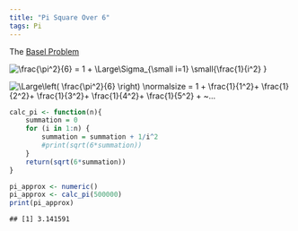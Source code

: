 ```yaml
---
title: "Pi Square Over 6"
tags: Pi
---
```


The [Basel Problem](https://www.youtube.com/watch?v=d-o3eB9sfls)

![\\frac{\\pi^2}{6} = 1 + \\Large\\Sigma\_{\\small i=1} \\small{\\frac{1}{i^2} }](https://latex.codecogs.com/png.image?%5Cdpi%7B110%7D&space;%5Cbg_white&space;%5Cfrac%7B%5Cpi%5E2%7D%7B6%7D%20%3D%201%20%2B%20%5CLarge%5CSigma_%7B%5Csmall%20i%3D1%7D%20%5Csmall%7B%5Cfrac%7B1%7D%7Bi%5E2%7D%20%7D "\frac{\pi^2}{6} = 1 + \Large\Sigma_{\small i=1} \small{\frac{1}{i^2} }")

![\\Large\\left( \\frac{\\pi^2}{6} \\right) \\normalsize = 1 + \\frac{1}{1^2}+ \\frac{1}{2^2}+ \\frac{1}{3^2}+ \\frac{1}{4^2}+ \\frac{1}{5^2} + \~...](https://latex.codecogs.com/png.image?%5Cdpi%7B110%7D&space;%5Cbg_white&space;%5CLarge%5Cleft%28%20%5Cfrac%7B%5Cpi%5E2%7D%7B6%7D%20%5Cright%29%20%5Cnormalsize%20%3D%201%20%2B%20%5Cfrac%7B1%7D%7B1%5E2%7D%2B%20%5Cfrac%7B1%7D%7B2%5E2%7D%2B%20%5Cfrac%7B1%7D%7B3%5E2%7D%2B%20%5Cfrac%7B1%7D%7B4%5E2%7D%2B%20%5Cfrac%7B1%7D%7B5%5E2%7D%20%2B%20~... "\Large\left( \frac{\pi^2}{6} \right) \normalsize = 1 + \frac{1}{1^2}+ \frac{1}{2^2}+ \frac{1}{3^2}+ \frac{1}{4^2}+ \frac{1}{5^2} + ~...")


``` r
calc_pi <- function(n){
    summation = 0
    for (i in 1:n) {
        summation = summation + 1/i^2
        #print(sqrt(6*summation))
    }
    return(sqrt(6*summation))
}

pi_approx <- numeric()
pi_approx <- calc_pi(500000)
print(pi_approx)
```

    ## [1] 3.141591
